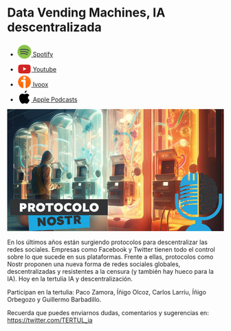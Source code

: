 # Data Vending Machines, IA descentralizada

- [<img src="../../res/spotify-icon-256.webp" alt="spotify_logo" width="32" style="position: relative; top: 5px;"> Spotify](https://open.spotify.com/episode/0KNsL3aNNCotdacspRch3I?si=qG68_fxrRcefQlAwXc5KIA)
- [<img src="../../res/youtube-icon-256.png" alt="youtube_logo" width="32" style="position: relative; top: 10px;"> Youtube](https://youtu.be/PJPToE4z-10)
- [<img src="../../res/ivoox-icon-256.webp" alt="ivoox_logo" width="32" style="position: relative; top: 5px;"> Ivoox](https://go.ivoox.com/rf/138024291)
- [<img src="../../res/apple-icon-256.webp" alt="apple_logo" width="32" style="position: relative; top: 5px;"> Apple Podcasts](https://podcasts.apple.com/us/podcast/data-vending-machines-ia-descentralizada/id1669083682?i=1000685030222)

![](res/2025-01-22-09-33-01.png)

En los últimos años están surgiendo protocolos para descentralizar las redes sociales. Empresas como Facebook y Twitter
tienen todo el control sobre lo que sucede en sus plataformas. Frente a ellas, protocolos como Nostr proponen una nueva
forma de redes sociales globales, descentralizadas y resistentes a la censura (y también hay hueco para la IA). Hoy en la tertulia IA y descentralización.

Participan en la tertulia: Paco Zamora, Íñigo Olcoz, Carlos Larríu, Íñigo Orbegozo y Guillermo Barbadillo.

Recuerda que puedes enviarnos dudas, comentarios y sugerencias en: <https://twitter.com/TERTUL_ia>
